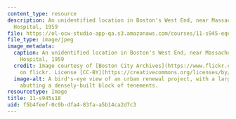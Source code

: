 ```yaml
---
content_type: resource
description: An unidentified location in Boston's West End, near Massachusetts General
  Hospital, 1959
file: https://ol-ocw-studio-app-qa.s3.amazonaws.com/courses/11-s945-equity-inclusion-local-policy-driven-strategies-for-economic-development-the-just-city-spring-2019/f5b4feef0c9bdfa483faa5b14ca2d7c3_11-s945s18.jpg
file_type: image/jpeg
image_metadata:
  caption: An unidentified location in Boston's West End, near Massachusetts General
    Hospital, 1959
  credit: Image courtesy of [Boston City Archives](https://www.flickr.com/photos/cityofbostonarchives/9317250700/)
    on flickr. License [CC-BY](https://creativecommons.org/licenses/by/2.0/).
  image-alt: A bird's-eye view of an urban renewal project, with a large barren area
    abutting a densely-built block of tenements.
resourcetype: Image
title: 11-s945s18
uid: f5b4feef-0c9b-dfa4-83fa-a5b14ca2d7c3
---
```

